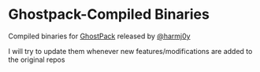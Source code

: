 # Ghostpack-Compiled Binaries
Compiled binaries for [GhostPack](https://github.com/GhostPack) released by [@harmj0y](https://twitter.com/harmj0y)

I will try to update them whenever new features/modifications are added to the original repos
